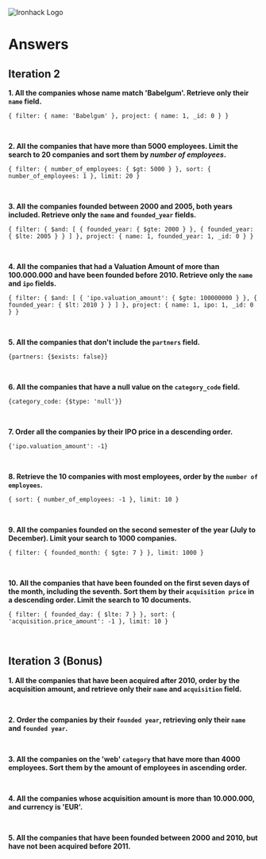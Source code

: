 ![Ironhack Logo](https://i.imgur.com/1QgrNNw.png)

# Answers

## Iteration 2

**1. All the companies whose name match 'Babelgum'. Retrieve only their `name` field.**

`{
  filter: {
    name: 'Babelgum'
  },
  project: {
    name: 1,
    _id: 0
  }
}`

<br>

**2. All the companies that have more than 5000 employees. Limit the search to 20 companies and sort them by _number of employees_.**

`{
  filter: {
    number_of_employees: {
      $gt: 5000
    }
  },
  sort: {
    number_of_employees: 1
  },
  limit: 20
}`

<br>

**3. All the companies founded between 2000 and 2005, both years included. Retrieve only the `name` and `founded_year` fields.**

`{
  filter: {
    $and: [
      {
        founded_year: {
          $gte: 2000
        }
      },
      {
        founded_year: {
          $lte: 2005
        }
      }
    ]
  },
  project: {
    name: 1,
    founded_year: 1,
    _id: 0
  }
}`

<br>

**4. All the companies that had a Valuation Amount of more than 100.000.000 and have been founded before 2010. Retrieve only the `name` and `ipo` fields.**

`{
  filter: {
    $and: [
      {
        'ipo.valuation_amount': {
          $gte: 100000000
        }
      },
      {
        founded_year: {
          $lt: 2010
        }
      }
    ]
  },
  project: {
    name: 1,
    ipo: 1,
    _id: 0
  }
}`

<br>

**5. All the companies that don't include the `partners` field.**

`{partners: {$exists: false}}`

<br>

**6. All the companies that have a null value on the `category_code` field.**

`{category_code: {$type: 'null'}}`

<br>

**7. Order all the companies by their IPO price in a descending order.**

`{'ipo.valuation_amount': -1}`

<br>

**8. Retrieve the 10 companies with most employees, order by the `number of employees`.**

`{
  sort: {
    number_of_employees: -1
  },
  limit: 10
}`

<br>

**9. All the companies founded on the second semester of the year (July to December). Limit your search to 1000 companies.**

`{
  filter: {
    founded_month: {
      $gte: 7
    }
  },
  limit: 1000
}`

<br>

**10. All the companies that have been founded on the first seven days of the month, including the seventh. Sort them by their `acquisition price` in a descending order. Limit the search to 10 documents.**

`{
  filter: {
    founded_day: {
      $lte: 7
    }
  },
  sort: {
    'acquisition.price_amount': -1
  },
  limit: 10
}`

<br>

## Iteration 3 (Bonus)

**1. All the companies that have been acquired after 2010, order by the acquisition amount, and retrieve only their `name` and `acquisition` field.**

<!-- Your Query Goes Here -->

<br>

**2. Order the companies by their `founded year`, retrieving only their `name` and `founded year`.**

<!-- Your Query Goes Here -->

<br>

**3. All the companies on the 'web' `category` that have more than 4000 employees. Sort them by the amount of employees in ascending order.**

<!-- Your Query Goes Here -->

<br>

**4. All the companies whose acquisition amount is more than 10.000.000, and currency is 'EUR'.**

<!-- Your Query Goes Here -->

<br>

**5. All the companies that have been founded between 2000 and 2010, but have not been acquired before 2011.**

<!-- Your Query Goes Here -->

<br>
